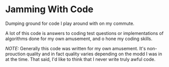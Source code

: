 Jamming With Code
=================

Dumping ground for code I play around with on my commute.

A lot of this code is answers to coding test questions or implementations of algorithms done for my own amusement, and 
o hone my coding skills.

*NOTE:* Generally this code was written for my own amusement. It's non-prouction quality and in fact quality varies 
depending on the modd I was in at the time. That said, I'd like to think that I never write truly awful code. 
